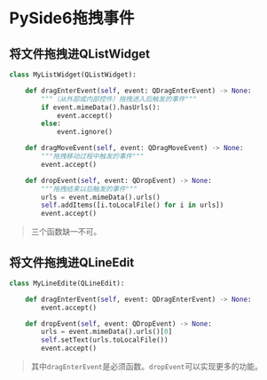 <!--
 * @NOTE: pyside6技巧笔记
 * @Author: gu lei
 * @Date: 2023-04-19 23:47:02
 * @LastEditTime: 2023-04-21 09:44:19
 * @LastEditors: gu lei
-->
# PySide6拖拽事件

## 将文件拖拽进QListWidget

```python
class MyListWidget(QListWidget):

    def dragEnterEvent(self, event: QDragEnterEvent) -> None:
        """（从外部或内部控件）拖拽进入后触发的事件"""
        if event.mimeData().hasUrls():
            event.accept()
        else:
            event.ignore()

    def dragMoveEvent(self, event: QDragMoveEvent) -> None:
        """拖拽移动过程中触发的事件"""
        event.accept()

    def dropEvent(self, event: QDropEvent) -> None:
        """拖拽结束以后触发的事件"""
        urls = event.mimeData().urls()
        self.addItems([i.toLocalFile() for i in urls])
        event.accept()
```

>三个函数缺一不可。

## 将文件拖拽进QLineEdit

```python
class MyLineEdite(QLineEdit):

    def dragEnterEvent(self, event: QDragEnterEvent) -> None:
        event.accept()

    def dropEvent(self, event: QDropEvent) -> None:
        urls = event.mimeData().urls()[0]
        self.setText(urls.toLocalFile())
        event.accept()
```

>其中`dragEnterEvent`是必须函数。`dropEvent`可以实现更多的功能。